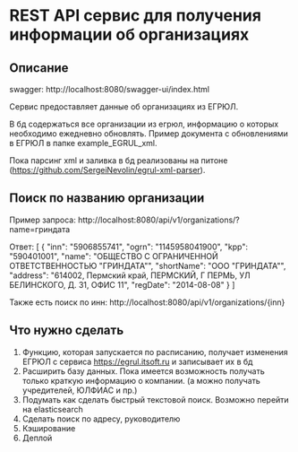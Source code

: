 # REST API сервис для получения информации об организациях


## Описание 
swagger: http://localhost:8080/swagger-ui/index.html

Сервис предоставляет данные об организациях из ЕГРЮЛ. 

В бд содержаться все организации из егрюл, информацию о которых необходимо ежедневно обновлять. Пример документа с обновлениями в ЕГРЮЛ в папке example_EGRUL_xml.

Пока парсинг xml и заливка в бд реализованы на питоне (https://github.com/SergeiNevolin/egrul-xml-parser). 


## Поиск по названию организации
Пример запроса:
http://localhost:8080/api/v1/organizations/?name=гриндата

Ответ:
[
  {
    "inn": "5906855741",
    "ogrn": "1145958041900",
    "kpp": "590401001",
    "name": "ОБЩЕСТВО С ОГРАНИЧЕННОЙ ОТВЕТСТВЕННОСТЬЮ \"ГРИНДАТА\"",
    "shortName": "ООО \"ГРИНДАТА\"",
    "address": "614002, Пермский край, ПЕРМСКИЙ, Г ПЕРМЬ, УЛ БЕЛИНСКОГО, Д. 31, ОФИС 11",
    "regDate": "2014-08-08"
  }
]


Также есть поиск по инн:
http://localhost:8080/api/v1/organizations/{inn}


## Что нужно сделать
1. Функцию, которая запускается по расписанию, получает изменения ЕГРЮЛ с сервиса https://egrul.itsoft.ru и записывает их в бд 
2. Расширить базу данных. Пока имеется возможность получать только краткую информацию о компании. (а можно получать учредителей, ЮЛФИАС и пр.)
3. Подумать как сделать быстрый текстовой поиск. Возможно перейти на elasticsearch
4. Сделать поиск по адресу, руководителю
5. Кэширование
6. Деплой
